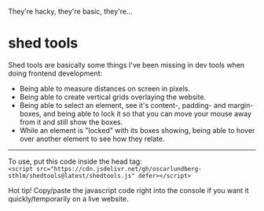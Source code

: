 They're hacky, they're basic, they're...
# shed tools  

Shed tools are basically some things I've been missing in dev tools when doing frontend development:

- Being able to measure distances on screen in pixels.
- Being able to create vertical grids overlaying the website.
- Being able to select an element, see it's content-, padding- and margin-boxes, and being able to lock it so that you can move your mouse away from it and still show the boxes.
- While an element is "locked" with its boxes showing, being able to hover over another element to see how they relate.
---
To use, put this code inside the head tag:  
`<script src="https://cdn.jsdelivr.net/gh/oscarlundberg-sthlm/shedtools@latest/shedtools.js" defer></script>`

Hot tip! Copy/paste the javascript code right into the console if you want it quickly/temporarily on a live website.
